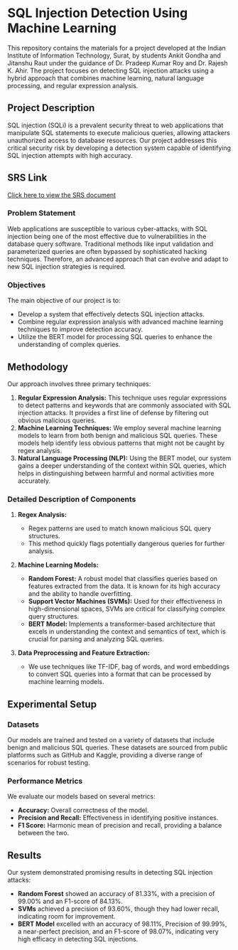 # SQL Injection Detection Using Machine Learning

This repository contains the materials for a project developed at the Indian Institute of Information Technology, Surat, by students Ankit Gondha and Jitanshu Raut under the guidance of Dr. Pradeep Kumar Roy and Dr. Rajesh K. Ahir. The project focuses on detecting SQL injection attacks using a hybrid approach that combines machine learning, natural language processing, and regular expression analysis.

## Project Description

SQL injection (SQLi) is a prevalent security threat to web applications that manipulate SQL statements to execute malicious queries, allowing attackers unauthorized access to database resources. Our project addresses this critical security risk by developing a detection system capable of identifying SQL injection attempts with high accuracy.

## SRS Link
[Click here to view the SRS document](https://drive.google.com/file/d/1aB3pMalAflkRYc03gtfykBC8dLXuw3is/view?usp=sharing)

### Problem Statement

Web applications are susceptible to various cyber-attacks, with SQL injection being one of the most effective due to vulnerabilities in the database query software. Traditional methods like input validation and parameterized queries are often bypassed by sophisticated hacking techniques. Therefore, an advanced approach that can evolve and adapt to new SQL injection strategies is required.

### Objectives

The main objective of our project is to:
- Develop a system that effectively detects SQL injection attacks.
- Combine regular expression analysis with advanced machine learning techniques to improve detection accuracy.
- Utilize the BERT model for processing SQL queries to enhance the understanding of complex queries.

## Methodology

Our approach involves three primary techniques:
1. **Regular Expression Analysis:** This technique uses regular expressions to detect patterns and keywords that are commonly associated with SQL injection attacks. It provides a first line of defense by filtering out obvious malicious queries.
2. **Machine Learning Techniques:** We employ several machine learning models to learn from both benign and malicious SQL queries. These models help identify less obvious patterns that might not be caught by regex analysis.
3. **Natural Language Processing (NLP):** Using the BERT model, our system gains a deeper understanding of the context within SQL queries, which helps in distinguishing between harmful and normal activities more accurately.

### Detailed Description of Components

1. **Regex Analysis:**
   - Regex patterns are used to match known malicious SQL query structures.
   - This method quickly flags potentially dangerous queries for further analysis.

2. **Machine Learning Models:**
   - **Random Forest:** A robust model that classifies queries based on features extracted from the data. It is known for its high accuracy and the ability to handle overfitting.
   - **Support Vector Machines (SVMs):** Used for their effectiveness in high-dimensional spaces, SVMs are critical for classifying complex query structures.
   - **BERT Model:** Implements a transformer-based architecture that excels in understanding the context and semantics of text, which is crucial for parsing and analyzing SQL queries.

3. **Data Preprocessing and Feature Extraction:**
   - We use techniques like TF-IDF, bag of words, and word embeddings to convert SQL queries into a format that can be processed by machine learning models.

## Experimental Setup

### Datasets

Our models are trained and tested on a variety of datasets that include benign and malicious SQL queries. These datasets are sourced from public platforms such as GitHub and Kaggle, providing a diverse range of scenarios for robust testing.

### Performance Metrics

We evaluate our models based on several metrics:
- **Accuracy:** Overall correctness of the model.
- **Precision and Recall:** Effectiveness in identifying positive instances.
- **F1 Score:** Harmonic mean of precision and recall, providing a balance between the two.

## Results

Our system demonstrated promising results in detecting SQL injection attacks:
- **Random Forest** showed an accuracy of 81.33%, with a precision of 99.00% and an F1-score of 84.13%.
- **SVMs** achieved a precision of 93.60%, though they had lower recall, indicating room for improvement.
- **BERT Model** excelled with an accuracy of 98.11%, Precision of 99.99%, a near-perfect precision, and an F1-score of 98.07%, indicating very high efficacy in detecting SQL injections.


